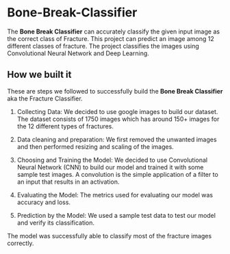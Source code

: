 # Bone-Break-Classifier
The **Bone Break Classifier** can accurately classify the given input image as the correct class of Fracture. This project can predict an image among 12 different classes of fracture. The project classifies the images using Convolutional Neural Network and Deep Learning.

## How we built it
These are steps we followed to successfully build the **Bone Break Classifier** aka  the Fracture Classifier.
1. Collecting Data: We decided to use google images to build our dataset. The dataset consists of 1750 images which has around 150+ images for the 12 different types of fractures.
2. Data cleaning and preparation: We first removed the unwanted images and then performed resizing and scaling of the images.
3. Choosing and Training the Model: We decided to use Convolutional Neural Network (CNN) to build our model and trained it with some sample test images. A convolution is the simple application of a filter to an input that results in an activation. 
4. Evaluating the Model: The metrics used for evaluating our model was accuracy and loss.

5. Prediction by the Model: We used a sample test data to test our model and verify its classification. 

The model was successfully able to classify most of the fracture images correctly.
